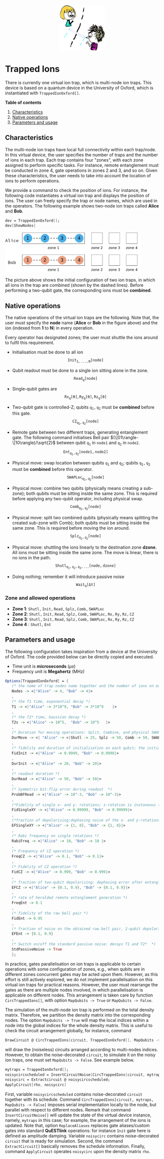 <div align="center">
 <img src="../supplement/web/alice-bob.png" width="150" alt="Alt text">
</div>

# Trapped Ions

There is currently one virtual ion trap, which is multi-node ion traps. This device is based on a quantum device in the University of Oxford, which is instantiated with ``TrappedIonOxford[]``.

**Table of contents**
1. [Characteristics](#characteristics)
2. [Native operations](#native-operations)
3. [Parameters and usage](#parameters-and-usage)

## Characteristics

The multi-node ion traps have local full connectivity within each trap/node. In this virtual device, the user specifies the number of traps and the number of ions in each trap. Each trap contains four "zones", with each zone assigned to perform specific tasks. For instance, remote entanglement must be conducted in zone 4, gate operations in zones 2 and 3, and so on. Given these characteristics, the user needs to take into account the location of ions to perform operations.

We provide a command to check the position of ions. For instance, the following code instantiates a virtual ion trap and displays the position of ions. The user can freely specify the trap or node names, which are used in the operators. The following example shows two-node ion traps called **Alice** and **Bob**.

```Mathematica
dev = TrappedIonOxford[];
dev[ShowNodes]
```
 <img src="../supplement/web/iontrap_before.png" height="130" alt="Alt text">

The picture above shows the initial configuration of two ion traps, in which all ions in the trap are combined (shown by the dashed lines). Before performing a two-qubit gate, the corresponding ions must be **combined**.
## Native operations

The native operations of the virtual ion traps are the following. Note that, the user must specify the **node** name (**Alice** or **Bob** in the figure above) and the ion (indexed from **1** to **N**) in every operation. 

Every operator has designated zones; the user must shuttle the ions around to fulfil this requirement.

- Initialisation must be done to all ion
$$\mathtt{Init_{1,...,N}[node]}$$

- Qubit readout must be done to a single ion sitting alone in the zone.
$$\mathtt{Read_q[node]}$$

- Single-qubit gates are 
$$\mathtt{Rx_q[\theta]}, \mathtt{Ry_q[\theta]}, \mathtt{Rz_q[\theta]}$$

- Two-qubit gate is controlled-Z; qubits $\mathtt{q_1,q_2}$ must be **combined** before this gate.
$$\mathtt{CZ_{q_1,q_2}[node]}$$

- Remote gate between two different traps, generating entanglement gate. The following command initialises Bell pair $(\|01\rangle-\|10\rangle)/\sqrt{2}$ between qubit $\mathtt{q_1}$ in $\mathtt{node1}$ and $\mathtt{q_2}$ in $\mathtt{node2}$.
$$\mathtt{Ent_{q_1,q_2}[node1, node2]}$$

- Physical move: swap location between qubits $\mathtt{q_1}$ and $\mathtt{q_2}$; qubits $\mathtt{q_1,q_2}$ must be **combined** before this operator.
$$\mathtt{SWAPLoc_{q_1,q_2}[node]}$$

- Physical move: combine two qubits (physically means creating a sub-zone); both qubits must be sitting inside the same zone. This is required before applying any two-qubit operator, including physical swap.
$$\mathtt{Comb_{q_1,q_2}[node]}$$

- Physical move: split two combined qubits (physically means splitting the created sub-zone with Comb); both qubits must be sitting inside the same zone. This is required before moving the ion around.
$$\mathtt{Splz_{q_1,q_2}[node]}$$

- Physical move: shuttling the ions linearly to the destination zone **dzone**. All ions must be sitting inside the same zone. The move is linear, there is no ions in the path.
$$\mathtt{Shutl_{q_1,q_2,q_3,...}[node, dzone]}$$

- Doing nothing; remember it will introduce passive noise
$$\mathtt{Wait_q[\Delta t]}$$

### Zone and allowed operations

- **Zone 1**: $\mathtt{Shutl, Init, Read, Splz, Comb, SWAPLoc}$
- **Zone 2**: $\mathtt{Shutl, Init, Read, Splz, Comb, SWAPLoc, Rx, Ry, Rz, CZ}$
- **Zone 3**: $\mathtt{Shutl, Init, Read, Splz, Comb, SWAPLoc, Rx, Ry, Rz, CZ}$
- **Zone 4** : $\mathtt{Shutl, Ent}$


## Parameters and usage

The following configuration takes inspiration from a device at the University of Oxford. The code provided below can be directly copied and executed.

- Time unit is **microseconds** ($\mu s$)
- Frequency unit is **Megahertz** (MHz)

```Mathematica
Options[TrappedIonOxford] = {
   (* the name of trap nodes name together and the number of ions on each node *)
   Nodes -> <|"Alice" -> 4, "Bob" -> 4|>
   ,
   (* the T1 time, exponential decay *)
   T1 -> <|"Alice" -> 3*10^9, "Bob" -> 3*10^9    |>
   ,
   (* the T2* time, Gaussian decay *)
   T2s -> <|"Alice" -> 10^5,  "Bob" -> 10^5   |>
   ,
   (* Duration for moving operations: Split, Combine, and physical SWAP *)
   DurMove -> <| "Alice" -> <|Shutl -> 25, Splz -> 50, Comb -> 50, SWAPLoc -> 10 |>, "Bob" -> <|Shutl -> 25, Splz -> 50, Comb -> 50, SWAPLoc -> 10 |> |>
   ,
   (* fidelity and duration of initialisation on each qubit; the initialisation is done simultaneously on all ions *)
   FidInit -> <|"Alice" -> 0.9999, "Bob" -> 0.9998|>
   ,
   DurInit -> <|"Alice" -> 20, "Bob" -> 20|>
   ,
   (* readout duration *)
   DurRead -> <|"Alice" -> 50, "Bob" -> 50|>
   ,
   (* Symmetric bit-flip error during readout  *)
   ProbBFRead -> <|"Alice" -> 10^-3, "Bob" -> 10^-3|>
   ,
   (*Fidelity of single x- and y- rotations; z-rotation is instaneous (noiseless, virtual)*)
   FidSingleXY -> <|"Alice" -> 0.99999, "Bob" -> 0.99999|>
   ,
   (*fraction of depolarising:dephasing noise of the x- and y-rotations *)
   EFSingleXY -> <|"Alice" -> {1, 0}, "Bob" -> {1, 0}|>
   ,
   (* Rabi frequency on single rotations *)
   RabiFreq -> <|"Alice" -> 10, "Bob" -> 10 |>
   ,
   (* Frequency of CZ operation *)
   FreqCZ -> <|"Alice" -> 0.1, "Bob" -> 0.1|>
   ,
   (* Fidelity of CZ operation *)
   FidCZ -> <|"Alice" -> 0.999, "Bob" -> 0.999|>
   ,
   (* fraction of two-qubit depolarising: dephasing error after entanglement distillation *)
   EFCZ -> <|"Alice" -> {0.1, 0.9}, "Bob" -> {0.1, 0.9}|>
   ,
   (* rate of heralded remote entanglement generation *)
   FreqEnt -> 0.1
   ,
   (* fidelity of the raw bell pair *)
   FidEnt -> 0.95
   ,
   (* fraction of noise on the obtained raw bell pair, 2-qubit depolarising:dephasing *)
   EFEnt -> {0.1, 0.9}
   ,
   (* Switch on/off the standard passive noise: decays T1 and T2*  *)
   StdPassiveNoise -> True
   };
```
In practice, gates parallelisation on ion traps is applicable to certain operations with
some configuration of zones, e.g., when qubits are in different zones concurrent 
gates may be acted upon them. However, as this effort is still actively explored,
we do not implement parallelisation on this virtual ion traps for practical reasons.
However, the user must rearrange the gates as there are multiple nodes involved,
in which parallelisation is applicable on different nodes. This arrangement is 
taken care by function ``CircTrappedIons[]``, with option ``MapQubits -> True``
or ``MapQubits -> False``.

The simulation of the multi-node ion trap is performed on the total density matrix.
Therefore, we partition the density matrix into the corresponding nodes. 
The option ``MapQubits -> True`` will map the local indices within a node into
the global indices for the whole density matrix. This is useful to check the circuit
arrangement globally, for instance, command
```Mathematica 
DrawCircuit @ CircTrappedIons[circuit, TrappedIonOxford[], MapQubits -> True]
```
will draw the (noiseless) circuits arranged according to multi-nodes indices. 
However, to obtain the noise-decorated ``circuit``, to simulate it on the noisy
ion traps, one must set ``MapQubits -> False``. See example below.
```Mathematica
mytraps = TrappedIonOxford[]; 
noisycircscheduled = InsertCircuitNoise[CircTrappedIons[circuit, mytraps, MapQubits -> False], mytraps, ReplaceAliases -> True];
noisycirc = Extractcircuit @ noisycircscheduled;
ApplyCircuit[rho, noisycirc]
```
First, variable ``noisycircscheduled`` contains noise-decorated ``circuit`` together with its schedule.
Command ``CircTrappedIons[circuit, mytraps, MapQubits -> False]`` imposes serial implementation
locally to the node, but parallel with respect to different nodes.
Remark that command ``InsertCircuitNoise[]`` will update the state of the virtual device instance, namely,
``mytraps`` in this case; for example, the arrangement of the ions is updated.
Note that, option ``ReplaceAliases`` replaces gate aliases/custom gates into standard **QuESTlink** operations:
for instance ``Init`` gate here is defined as amplitude damping.
Variable ``noisycirc`` contains noise-decorated ``circuit`` that is ready for simulation. 
Second, the command ``ExtractCircuit[]`` basically removes the schedule information.
Finally, command ``ApplyCircuit`` operates ``noisycirc`` upon the density matrix ``rho``. 
 




